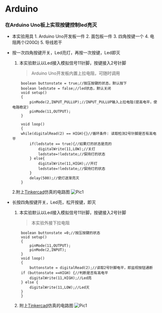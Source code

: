 # Arduino

### 在Arduino Uno板上实现按键控制led亮灭

   * 本实验用具
   	1. Arduino Uno开发板一件
   	2. 面包板一件
   	3. 四角按键一个
   	4. 电阻两个(200Ω)
   	5. 导线若干

* 按一次四角按键开关，Led亮灯，再按一次按键，Led即灭
    1. 本实验默认以Led接入模拟信号11针脚，按键接入2号针脚
    	> Arduino Uno开发板内置上拉电阻，可随时调用

    ```
    	boolean buttonstate = true;//按压按键的状态，默认按下
		boolean ledstate = false;//led状态，默认关闭
		void setup()
		{
  			pinMode(2,INPUT_PULLUP);//INPUT_PULLUP输入上拉电阻(提高电平，使电路稳定)
  			pinMode(11,OUTPUT);
		}

		void loop()
		{
  		while(digitalRead(2) == HIGH){}//循环条件: 读取检测2号针脚是否有高电平
    		if(ledstate == true){//如果灯的状态是亮的
      			digitalWrite(11,LOW);//关灯
      			ledstate=!ledstate;//保持灯的状态
    		} else{
      			digitalWrite(11,HIGH);//开灯
      			ledstate=!ledstate;//保持灯的状态
    		}
  			delay(500);//使灯逐渐亮灭
		}
    ```
    2.附上[Tinkercad](https://www.tinkercad.com/dashboard)仿真的电路图
    ![Pic1](https://cdn.jsdelivr.net/gh/OtoyaLee/imgpicgo/20220313223815.png)

* 长按四角按键开关，Led亮，松开按键，即灭
	1. 本实验默认以Led接入模拟信号11针脚，按键接入2号针脚
		> 本实验外接下拉电阻
		

	```
		boolean buttonstate =0;//按压按键的状态
		void setup()
		{
  			pinMode(11,OUTPUT);
  			pinMode(2,INPUT);
		}
		void loop()
		{
  			buttonstate = digitalRead(2);//读取2号针脚电平，即监视按钮通断
  		if (buttonstate ==HIGH) {//判断是否有高电平
    		digitalWrite(11,HIGH);//Led亮
  		} else {
    		digitalWrite(11,LOW);//Led灭
  		}
		}

	```

	2. 附上[Tinkercad](https://www.tinkercad.com/dashboard)仿真的电路图
		![Pic1](https://cdn.jsdelivr.net/gh/OtoyaLee/imgpicgo/20220313223100.png)